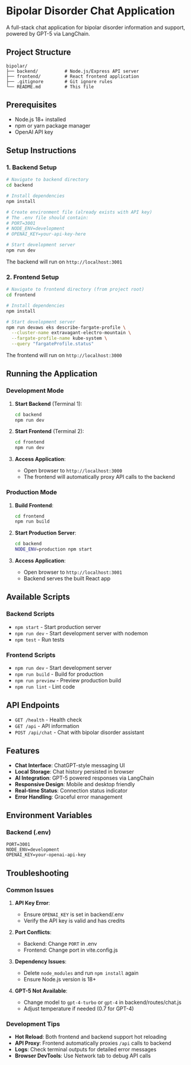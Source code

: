 # Bipolar Disorder Chat Application

A full-stack chat application for bipolar disorder information and support, powered by GPT-5 via LangChain.

## Project Structure

```
bipolar/
├── backend/          # Node.js/Express API server
├── frontend/         # React frontend application  
├── .gitignore        # Git ignore rules
└── README.md         # This file
```

## Prerequisites

- Node.js 18+ installed
- npm or yarn package manager
- OpenAI API key

## Setup Instructions

### 1. Backend Setup

```bash
# Navigate to backend directory
cd backend

# Install dependencies
npm install

# Create environment file (already exists with API key)
# The .env file should contain:
# PORT=3001
# NODE_ENV=development
# OPENAI_KEY=your-api-key-here

# Start development server
npm run dev
```

The backend will run on `http://localhost:3001`

### 2. Frontend Setup

```bash
# Navigate to frontend directory (from project root)
cd frontend

# Install dependencies
npm install

# Start development server
npm run devaws eks describe-fargate-profile \
  --cluster-name extravagant-electro-mountain \
  --fargate-profile-name kube-system \
  --query "fargateProfile.status"
```

The frontend will run on `http://localhost:3000`

## Running the Application

### Development Mode

1. **Start Backend** (Terminal 1):
   ```bash
   cd backend
   npm run dev
   ```

2. **Start Frontend** (Terminal 2):
   ```bash
   cd frontend
   npm run dev
   ```

3. **Access Application**:
   - Open browser to `http://localhost:3000`
   - The frontend will automatically proxy API calls to the backend

### Production Mode

1. **Build Frontend**:
   ```bash
   cd frontend
   npm run build
   ```

2. **Start Production Server**:
   ```bash
   cd backend
   NODE_ENV=production npm start
   ```

3. **Access Application**:
   - Open browser to `http://localhost:3001`
   - Backend serves the built React app

## Available Scripts

### Backend Scripts
- `npm start` - Start production server
- `npm run dev` - Start development server with nodemon
- `npm test` - Run tests

### Frontend Scripts
- `npm run dev` - Start development server
- `npm run build` - Build for production
- `npm run preview` - Preview production build
- `npm run lint` - Lint code

## API Endpoints

- `GET /health` - Health check
- `GET /api` - API information
- `POST /api/chat` - Chat with bipolar disorder assistant

## Features

- **Chat Interface**: ChatGPT-style messaging UI
- **Local Storage**: Chat history persisted in browser
- **AI Integration**: GPT-5 powered responses via LangChain
- **Responsive Design**: Mobile and desktop friendly
- **Real-time Status**: Connection status indicator
- **Error Handling**: Graceful error management

## Environment Variables

### Backend (.env)
```
PORT=3001
NODE_ENV=development
OPENAI_KEY=your-openai-api-key
```

## Troubleshooting

### Common Issues

1. **API Key Error**:
   - Ensure `OPENAI_KEY` is set in backend/.env
   - Verify the API key is valid and has credits

2. **Port Conflicts**:
   - Backend: Change `PORT` in .env
   - Frontend: Change port in vite.config.js

3. **Dependency Issues**:
   - Delete `node_modules` and run `npm install` again
   - Ensure Node.js version is 18+

4. **GPT-5 Not Available**:
   - Change model to `gpt-4-turbo` or `gpt-4` in backend/routes/chat.js
   - Adjust temperature if needed (0.7 for GPT-4)

### Development Tips

- **Hot Reload**: Both frontend and backend support hot reloading
- **API Proxy**: Frontend automatically proxies `/api` calls to backend
- **Logs**: Check terminal outputs for detailed error messages
- **Browser DevTools**: Use Network tab to debug API calls